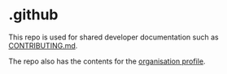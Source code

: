 # .github

This repo is used for shared developer documentation such as [CONTRIBUTING.md](./CONTRIBUTING.md).

The repo also has the contents for the [organisation profile](./profile/README.md).
